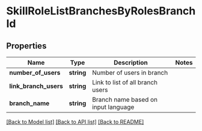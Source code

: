 # SkillRoleListBranchesByRolesBranchId

## Properties
Name | Type | Description | Notes
------------ | ------------- | ------------- | -------------
**number_of_users** | **string** | Number of users in branch | 
**link_branch_users** | **string** | Link to list of all branch users | 
**branch_name** | **string** | Branch name based on input language | 

[[Back to Model list]](../README.md#documentation-for-models) [[Back to API list]](../README.md#documentation-for-api-endpoints) [[Back to README]](../README.md)



